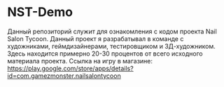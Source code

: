 # NST-Demo
 
Данный репозиторий служит для ознакомления с кодом проекта Nail Salon Tycoon. Данный проект я разрабатывал в команде с художниками, геймдизайнерами, тестировщиком и 3Д-художником.
Здесь находится примерно 20-30 процентов от всего исходного материала проекта.
Ссылка на игру в магазине: https://play.google.com/store/apps/details?id=com.gamezmonster.nailsalontycoon
